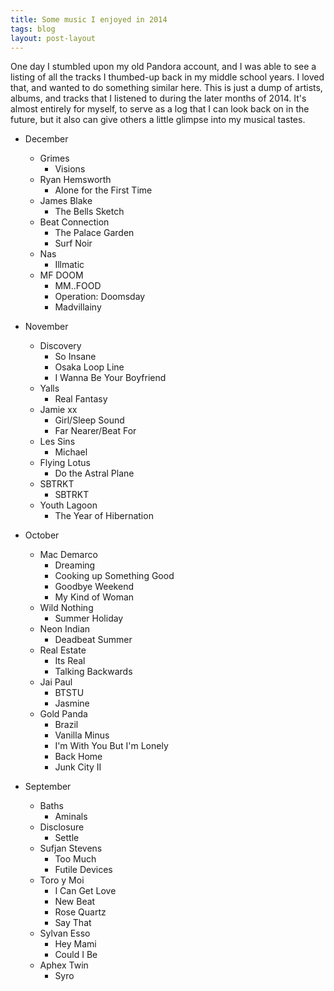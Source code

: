 ```yaml
---
title: Some music I enjoyed in 2014
tags: blog
layout: post-layout
---
```


One day I stumbled upon my old Pandora account, and I was able to see a listing
of all the tracks I thumbed-up back in my middle school years. I loved that, and
wanted to do something similar here. This is just a dump of artists, albums, and
tracks that I listened to during the later months of 2014. It's almost entirely
for myself, to serve as a log that I can look back on in the future, but it also
can give others a little glimpse into my musical tastes.

- December
  - Grimes
    - Visions
  - Ryan Hemsworth
    - Alone for the First Time
  - James Blake
    - The Bells Sketch
  - Beat Connection
    - The Palace Garden
    - Surf Noir
  - Nas
    - Illmatic
  - MF DOOM
    - MM..FOOD
    - Operation: Doomsday
    - Madvillainy

- November
  - Discovery
    - So Insane
    - Osaka Loop Line
    - I Wanna Be Your Boyfriend
  - Yalls
    - Real Fantasy
  - Jamie xx
    - Girl/Sleep Sound
    - Far Nearer/Beat For
  - Les Sins
    - Michael
  - Flying Lotus
    - Do the Astral Plane
  - SBTRKT
    - SBTRKT
  - Youth Lagoon
    - The Year of Hibernation

- October
  - Mac Demarco
    - Dreaming
    - Cooking up Something Good
    - Goodbye Weekend
    - My Kind of Woman
  - Wild Nothing
    - Summer Holiday
  - Neon Indian
    - Deadbeat Summer
  - Real Estate
    - Its Real
    - Talking Backwards
  - Jai Paul
    - BTSTU
    - Jasmine
  - Gold Panda
    - Brazil
    - Vanilla Minus
    - I'm With You But I'm Lonely
    - Back Home
    - Junk City II

- September
  - Baths
    - Aminals
  - Disclosure
    - Settle
  - Sufjan Stevens
    - Too Much
    - Futile Devices
  - Toro y Moi
    - I Can Get Love
    - New Beat
    - Rose Quartz
    - Say That
  - Sylvan Esso
    - Hey Mami
    - Could I Be
  - Aphex Twin
    - Syro
 
